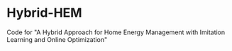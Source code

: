 # Hybrid-HEM
Code for "A Hybrid Approach for Home Energy Management with Imitation Learning and Online Optimization"
